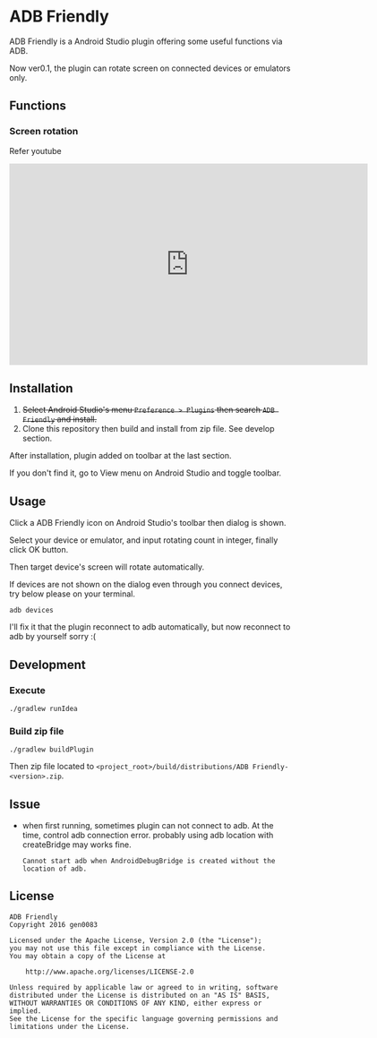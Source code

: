 ADB Friendly
===

ADB Friendly is a Android Studio plugin offering some useful functions via ADB.

Now ver0.1, the plugin can rotate screen on connected devices or emulators only.

## Functions

### Screen rotation

Refer youtube

<iframe width="640" height="360" src="https://www.youtube.com/embed/GfFcLmkfbTc" frameborder="0" allowfullscreen></iframe>

## Installation

1. ~~Select Android Studio's menu `Preference > Plugins` then search `ADB Friendly` and install.~~
1. Clone this repository then build and install from zip file. See develop section.

After installation, plugin added on toolbar at the last section.

If you don't find it, go to View menu on Android Studio and toggle toolbar.

## Usage

Click a ADB Friendly icon on Android Studio's toolbar then dialog is shown.

Select your device or emulator, and input rotating count in integer, finally click OK button.

Then target device's screen will rotate automatically.

If devices are not shown on the dialog even through you connect devices, try below please on your terminal.

```
adb devices
```

I'll fix it that the plugin reconnect to adb automatically, but now reconnect to adb by yourself sorry :(

## Development

### Execute

`./gradlew runIdea`

### Build zip file

`./gradlew buildPlugin`

Then zip file located to `<project_root>/build/distributions/ADB Friendly-<version>.zip`.

## Issue

+ when first running, sometimes plugin can not connect to adb.
  At the time, control adb connection error. probably using adb location with createBridge may works fine.

  `Cannot start adb when AndroidDebugBridge is created without the location of adb.`

## License

```
ADB Friendly
Copyright 2016 gen0083

Licensed under the Apache License, Version 2.0 (the "License");
you may not use this file except in compliance with the License.
You may obtain a copy of the License at

    http://www.apache.org/licenses/LICENSE-2.0

Unless required by applicable law or agreed to in writing, software
distributed under the License is distributed on an "AS IS" BASIS,
WITHOUT WARRANTIES OR CONDITIONS OF ANY KIND, either express or implied.
See the License for the specific language governing permissions and
limitations under the License.
```